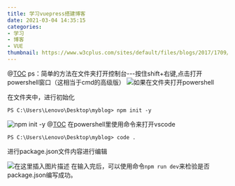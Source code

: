 ```yaml
---
title: 学习vuepress搭建博客
date: 2021-03-04 14:35:15
categories:
- 学习
- 博客
- VUE
thumbnail: https://www.w3cplus.com/sites/default/files/blogs/2017/1709/vuejs-2.jpg
---
```


@[TOC](新建文件夹myblog)
ps：简单的方法在文件夹打开控制台---按住shift+右键,点击打开powershell窗口（这相当于cmd的高级版）
![如果在文件夹打开powershell](https://img-blog.csdnimg.cn/20210122155900575.png?x-oss-process=image/watermark,type_ZmFuZ3poZW5naGVpdGk,shadow_10,text_aHR0cHM6Ly9ibG9nLmNzZG4ubmV0L3FxXzQ1ODkzNTkx,size_16,color_FFFFFF,t_70)

在文件夹中，进行初始化

```
PS C:\Users\Lenovo\Desktop\myblog> npm init -y
```

![npm init -y](https://img-blog.csdnimg.cn/20210122155150678.png?x-oss-process=image/watermark,type_ZmFuZ3poZW5naGVpdGk,shadow_10,text_aHR0cHM6Ly9ibG9nLmNzZG4ubmV0L3FxXzQ1ODkzNTkx,size_16,color_FFFFFF,t_70)
@[TOC](打开vscode)
在powershell里使用命令来打开vscode

```
PS C:\Users\Lenovo\Desktop\myblog> code .
```
进行package.json文件内容进行编辑

![在这里插入图片描述](https://img-blog.csdnimg.cn/20210122173343663.png?x-oss-process=image/watermark,type_ZmFuZ3poZW5naGVpdGk,shadow_10,text_aHR0cHM6Ly9ibG9nLmNzZG4ubmV0L3FxXzQ1ODkzNTkx,size_16,color_FFFFFF,t_70)
在输入完后，可以使用命令`npm run dev`来检验是否package.json编写成功。